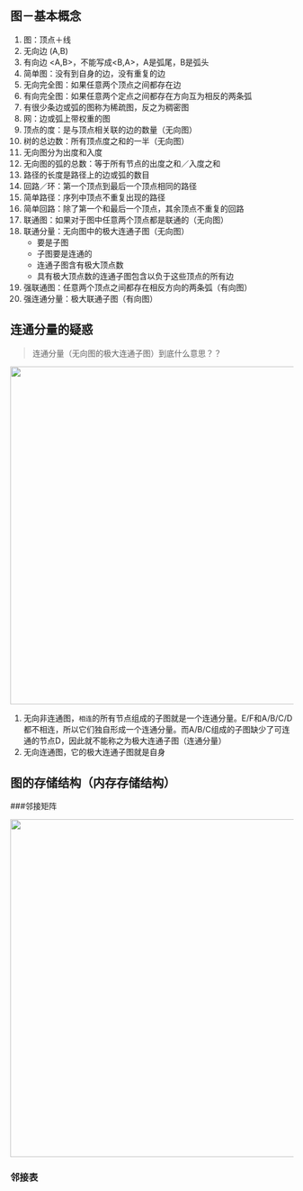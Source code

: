 ## 图－基本概念

1. 图：顶点＋线
2. 无向边 (A,B)
3. 有向边 <A,B>，不能写成<B,A>，A是弧尾，B是弧头
4. 简单图：没有到自身的边，没有重复的边
5. 无向完全图：如果任意两个顶点之间都存在边
6. 有向完全图：如果任意两个定点之间都存在方向互为相反的两条弧
7. 有很少条边或弧的图称为稀疏图，反之为稠密图
8. 网：边或弧上带权重的图
9. 顶点的度：是与顶点相关联的边的数量（无向图）
10. 树的总边数：所有顶点度之和的一半（无向图）
11. 无向图分为出度和入度
12. 无向图的弧的总数：等于所有节点的出度之和／入度之和
13. 路径的长度是路径上的边或弧的数目
14. 回路／环：第一个顶点到最后一个顶点相同的路径
15. 简单路径：序列中顶点不重复出现的路径
16. 简单回路：除了第一个和最后一个顶点，其余顶点不重复的回路
17. 联通图：如果对于图中任意两个顶点都是联通的（无向图）
18. 联通分量：无向图中的极大连通子图（无向图）
	* 要是子图
	* 子图要是连通的
	* 连通子图含有极大顶点数
	* 具有极大顶点数的连通子图包含以负于这些顶点的所有边
19. 强联通图：任意两个顶点之间都存在相反方向的两条弧（有向图）
20. 强连通分量：极大联通子图（有向图）

## 连通分量的疑惑

> 连通分量（无向图的极大连通子图）到底什么意思？？

<img src="https://raw.githubusercontent.com/arkulo56/thought/master/images/datastruct/tu_1.png" width="600" />

1. 无向非连通图，`相连`的所有节点组成的子图就是一个连通分量。E/F和A/B/C/D都不相连，所以它们独自形成一个连通分量。而A/B/C组成的子图缺少了可连通的节点D，因此就不能称之为极大连通子图（连通分量）
2. 无向连通图，它的极大连通子图就是自身


## 图的存储结构（内存存储结构）

###邻接矩阵

<img src="https://raw.githubusercontent.com/arkulo56/thought/master/images/datastruct/tu_linjiejuzhen.png" width="600" />

### 邻接表

